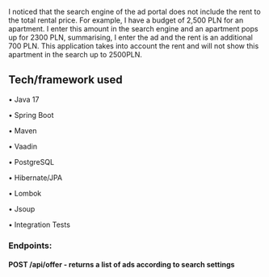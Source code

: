 I noticed that the search engine of the ad portal does not include the rent to the total rental price. For example, I have a budget of 2,500 PLN for an apartment. I enter this amount in the search engine and an apartment pops up for 2300 PLN, summarising, I enter the ad and the rent is an additional 700 PLN. This application takes into account the rent and will not show this apartment in the search up to 2500PLN.
## Tech/framework used 
• Java 17

• Spring Boot

• Maven

• Vaadin

• PostgreSQL

• Hibernate/JPA

• Lombok

• Jsoup

• Integration Tests

### Endpoints:

####  POST /api/offer - returns a list of ads according to search settings
